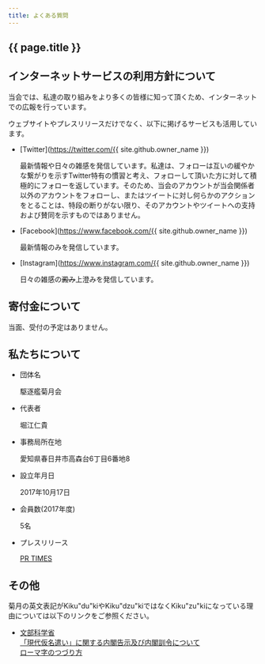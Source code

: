 ```yaml
---
title: よくある質問
---
```


<h2>{{ page.title }}</h2>

## インターネットサービスの利用方針について
当会では、私達の取り組みをより多くの皆様に知って頂くため、インターネットでの広報を行っています。

ウェブサイトやプレスリリースだけでなく、以下に掲げるサービスも活用しています。

* [Twitter](https://twitter.com/{{ site.github.owner_name }})

    最新情報や日々の雑感を発信しています。私達は、フォローは互いの緩やかな繋がりを示すTwitter特有の慣習と考え、フォローして頂いた方に対して積極的にフォローを返しています。そのため、当会のアカウントが当会関係者以外のアカウントをフォローし、またはツイートに対し何らかのアクションをとることは、特段の断りがない限り、そのアカウントやツイートへの支持および賛同を示すものではありません。

* [Facebook](https://www.facebook.com/{{ site.github.owner_name }})

    最新情報のみを発信しています。

* [Instagram](https://www.instagram.com/{{ site.github.owner_name }})

    日々の雑感の~~澱み~~上澄みを発信しています。

## 寄付金について
当面、受付の予定はありません。

## 私たちについて

* 団体名

    駆逐艦菊月会

* 代表者

    堀江仁貴

* 事務局所在地

    愛知県春日井市高森台6丁目6番地8

* 設立年月日

    2017年10月17日

* 会員数(2017年度)

    5名

* プレスリリース

    [PR TIMES](https://prtimes.jp/main/html/searchrlp/company_id/31198)

## その他
菊月の英文表記がKiku"du"kiやKiku"dzu"kiではなくKiku"zu"kiになっている理由については以下のリンクをご参照ください。

* [文部科学省](http://www.mext.go.jp/)  
    [「現代仮名遣い」に関する内閣告示及び内閣訓令について](http://www.mext.go.jp/b_menu/hakusho/nc/t19860701002/t19860701002.html)  
    [ローマ字のつづり方](http://www.mext.go.jp/b_menu/hakusho/nc/k19541209001/k19541209001.html)
